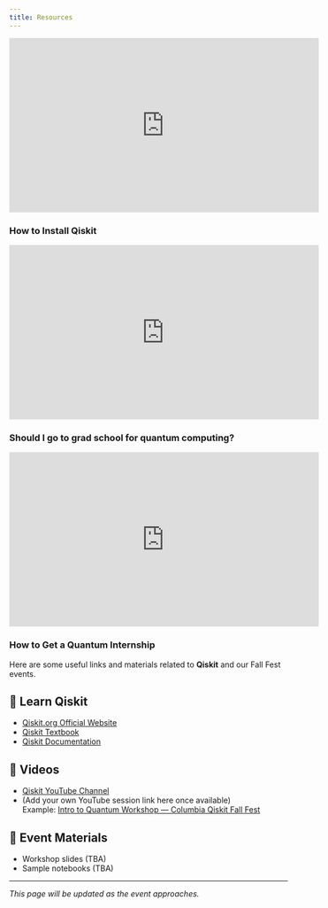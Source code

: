 ```yaml
---
title: Resources
---
```


<iframe width="560" height="315" src="https://www.youtube.com/embed/dZWz4Gs_BuI?si=NiFYF4dqkarVTba_" title="YouTube video player" frameborder="0" allow="accelerometer; autoplay; clipboard-write; encrypted-media; gyroscope; picture-in-picture; web-share" referrerpolicy="strict-origin-when-cross-origin" allowfullscreen></iframe>

### How to Install Qiskit

<iframe width="560" height="315" src="https://www.youtube.com/embed/wjbftivCs2g?si=qCMExjjgVsRUfhu_" title="YouTube video player" frameborder="0" allow="accelerometer; autoplay; clipboard-write; encrypted-media; gyroscope; picture-in-picture; web-share" referrerpolicy="strict-origin-when-cross-origin" allowfullscreen></iframe> 

### Should I go to grad school for quantum computing?

<iframe width="560" height="315" src="https://www.youtube.com/embed/JCY46vKgWFk?si=VB97UjJnSSA_-T9x" title="YouTube video player" frameborder="0" allow="accelerometer; autoplay; clipboard-write; encrypted-media; gyroscope; picture-in-picture; web-share" referrerpolicy="strict-origin-when-cross-origin" allowfullscreen></iframe>

### How to Get a Quantum Internship

Here are some useful links and materials related to **Qiskit** and our Fall Fest events.

## 📘 Learn Qiskit
- [Qiskit.org Official Website](https://qiskit.org/)
- [Qiskit Textbook](https://qiskit.org/textbook/)
- [Qiskit Documentation](https://docs.qiskit.org/)

## 🎥 Videos
- [Qiskit YouTube Channel](https://www.youtube.com/c/qiskit)
- (Add your own YouTube session link here once available)  
  Example: [Intro to Quantum Workshop — Columbia Qiskit Fall Fest](https://www.youtube.com/watch?v=XXXXXXXX)

## 📂 Event Materials
- Workshop slides (TBA)
- Sample notebooks (TBA)

---

_This page will be updated as the event approaches._
